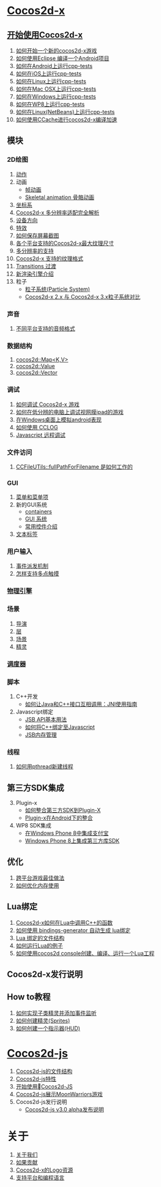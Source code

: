 # [Cocos2d-x](./cocos2d-x/zh.md)

## [开始使用Cocos2d-x](./getting-started-cocos2d-x/zh.md)

1. [如何开始一个新的cocos2d-x游戏](./how-to-start-a-new-cocos2d-x-game/zh.md)
2. [如何使用Eclipse 编译一个Android项目](./how-to-build-android-project-with-eclipse/zh.md)
3. [如何在Android上运行cpp-tests](./how-to-run-cpp-tests-on-android/zh.md)
4. [如何在iOS上运行cpp-tests](./how-to-run-cpp-tests-on-iOS/zh.md)
5. [如何在Linux上运行cpp-tests](./how-to-run-cpp-tests-on-linux/zh.md)
6. [如何在Mac OSX上运行cpp-tests](./how-to-run-cpp-tests-on-mac-osx/zh.md)
7. [如何在Windows上运行cpp-tests](./how-to-run-cpp-tests-on-win32/zh.md)
8. [如何在WP8上运行cpp-tests](./how-to-run-cpp-tests-on-wp8/zh.md)
9. [如何在Linux(NetBeans)上运行cpp-tests](./how-to-run-cpp-tests-on-netbeans/zh.md)
10. [如何使用CCache进行cocos2d-x编译加速](./ccache-speed-up/zh.md)

## 模块

### 2D绘图

1. [动作](./actions/zh.md)
2. 动画
	- [帧动画](./sprite-sheet-animation/zh.md)
	- [Skeletal animation 骨骼动画 ](./skeletal-animation/zh.md)
3. [坐标系](./coordinate-system/zh.md)
4. [Cocos2d-x 多分辨率适配完全解析](./detailed-explanation-of-multi-resolution/zh.md)
5. [设备方向](./device-orientation/zh.md)
6. [特效](./effects/zh.md)
7. [如何保存屏幕截图](./how-to-save-a-screenshot/zh.md)
8. [各个平台支持的Cocos2d-x最大纹理尺寸](./max-size-of-textures-in-cocos2d-x/zh.md)
9. [多分辨率的支持](./multi-resolution-support/zh.md)
10. [Cocos2d-x 支持的纹理格式](./texture-formats-supported/zh.md)
11. [Transitions 过渡](./transitions/zh.md)
12. [新渲染引擎介绍](./renderer/zh.md)
14. 粒子
	- [粒子系统(Particle System)](./particles/zh.md)
	- [Cocos2d-x 2.x 与 Cocos2d-x 3.x粒子系统对比](./particle-system-comparison-of-v2x-and-v3x/zh.md)
	
### 声音

1. [不同平台支持的音频格式](./audio-formats-supported-by-cocosdenshion-on-different-platforms/zh.md)

### 数据结构

1. [cocos2d::Map<K,V>](./map/zh.md)
2. [cocos2d::Value](./value/zh.md)
3. [cocos2d::Vector<T>](./vector/zh.md)

### 调试

1. [如何调试 Cocos2d-x 游戏](./how-to-debug-cocos2d-x-games/zh.md)
2. [如何在低分辨的电脑上调试视网膜ipad的游戏](./how-to-debug-games-for-ipad-retina-on-low-resolution-pc/zh.md)
3. [在Windows桌面上模拟android表现](./how-to-simulate-android-behaviors-on-windows-desktop/zh.md)
4. [如何使用 CCLOG](./how-to-use-cclog/zh.md)
5. [Javascript 远程调试](./javascript-remote-debugging/zh.md)

### 文件访问

1. [CCFileUTils::fullPathForFilename 是如何工作的](./how-does-ccfileutilsfullpathforfilename-work/zh.md)

### GUI

1. [菜单和菜单项](./menu-and-menuItems/zh.md)
2. 新的GUI系统
	- [containers](./containers/zh.md)
	- [GUI 系统](./overview-of-new-gui/zh.md)
	- [常用控件介绍](./widget/zh.md)
3. [文本标签](./text-labels/zh.md)
	
### 用户输入

1. [事件派发机制](./eventdispatcher-mechanism/zh.md)
2. [怎样支持多点触摸](./how-to-enable-multi-touch/zh.md)

### [物理引擎](./physics/zh.md)

### 场景

1. [导演](./director/zh.md)
2. [层](./layer/zh.md)
4. [场景](./scene/zh.md)
5. [精灵](./sprite/zh.md)

### [调度器](./scheduler/zh.md)

### 脚本

1. C++开发
	- [如何让Java和C++接口互相调用：JNI使用指南](./how-to-use-jni/zh.md)
2. Javascript绑定
	- [JSB API基本用法](./basic-usage-of-jsb-api/zh.md)
	- [如何将C++绑定至Javascript](./how-to-bind-c++-to-javascript/zh.md)
	- [JSB内存管理](./memory-management-of-jsb/zh.md)

### 线程

1. [如何用pthread新建线程](./how-to-use-pthread/zh.md)

## 第三方SDK集成

3. Plugin-x
	- [如何整合第三方SDK到Plugin-X](./how-to-integrate-a-3rd-party-sdk-into-plugin-x/zh.md)
	- [Plugin-x在Android下的整合](./plugin-x-integration-guide-for-android/zh.md)
4. WP8 SDK集成
	- [在Windows Phone 8中集成支付宝](./how-to-integrate-alipay/zh.md)
	- [Windows Phone 8上集成第三方库SDK](./how-to-integrate-third-sdk/zh.md)


## 优化

1. [跨平台游戏最佳做法](./best-practice-of-cross-platform-games/zh.md)
2. [如何优化内存使用](./how-to-optimise-memory-usage/zh.md)

## Lua绑定

1. [Cocos2d-x如何在Lua中调用C++的函数](./how-to-call-c++-from-lua/zh.md)
3. [如何使用 bindings-generator 自动生成 lua绑定](./how-to-use-bindings-generator/zh.md)
4. [Lua 绑定的文件结构](./folder-structure-of-lua-binding/zh.md)
5. [如何运行Lua的例子](./how-to-run-lua-samples/zh.md)
6. [如何使用cocos2d console创建、编译、运行一个Lua工程](./how-to-createcompile-and-run-a-new-lua-project-with-cocos2d-console/zh.md) 

## Cocos2d-x发行说明

## How to教程

1. [如何实现子类精灵并添加事件监听](./how-to-subclass-sprite-and-add-event-listeners/zh.md)
2. [如何创建精灵(Sprites) ](./how-to-create-sprites/zh.md)
3. [如何创建一个指示器(HUD)](./how-to-create-a-hud/zh.md)

# [Cocos2d-js](./cocos2d-js/zh.md)

1. [Cocos2d-js的文件结构](./folder-structure-of-cocos2d-js/zh.md)
2. [Cocos2d-js特性](./features-of-cocos2d-js/zh.md)
3. [开始使用Cocos2d-JS](./getting-started-with-cocos2d-js/zh.md)
4. [Cocos2d-js展示MoonWarriors游戏](./moonwarriors-cocos2d-js-showcase/zh.md)
5. Cocos2d-js发行说明
	- [Cocos2d-js v3.0 alpha发布说明](./release-notes-for-cocos2d-js-v30alpha/zh.md)

# 关于

1. [关于我们](./about-us/zh.md)
2. [如果贡献](./contribution/zh.md) 
3. [Cocos2d-x的Logo资源](./logo-resources-of-cocos2d-x/zh.md)
4. [支持平台和编程语言](./supported-platforms-and-programming-languages/zh.md)
